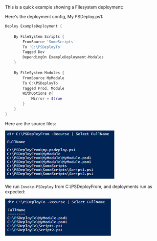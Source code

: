 This is a quick example showing a Filesystem deployment:

Here's the deployment config, My.PSDeploy.ps1:

```PowerShell
Deploy ExampleDeployment {

    By FileSystem Scripts {
        FromSource 'SomeScripts'
        To 'C:\PSDeployTo'
        Tagged Dev
        DependingOn ExampleDeployment-Modules
    }

    By FileSystem Modules {
        FromSource MyModule
        To C:\PSDeployTo
        Tagged Prod, Module
        WithOptions @{
            Mirror = $true
        }
    }
}
```

Here are the source files:

[![Source](images/DirFrom.png)](images/DirFrom.png)

We run `Invoke-PSDeploy` from C:\PSDeployFrom, and deployments run as expected:

[![Source](images/DirTo.png)](images/DirTo.png)